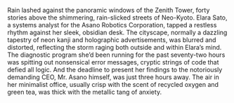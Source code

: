 Rain lashed against the panoramic windows of the Zenith Tower, forty stories above the shimmering, rain-slicked streets of Neo-Kyoto. Elara Sato, a systems analyst for the Asano Robotics Corporation, tapped a restless rhythm against her sleek, obsidian desk.  The cityscape, normally a dazzling tapestry of neon kanji and holographic advertisements, was blurred and distorted, reflecting the storm raging both outside and within Elara’s mind.  The diagnostic program she’d been running for the past seventy-two hours was spitting out nonsensical error messages, cryptic strings of code that defied all logic.  And the deadline to present her findings to the notoriously demanding CEO, Mr. Asano himself, was just three hours away. The air in her minimalist office, usually crisp with the scent of recycled oxygen and green tea, was thick with the metallic tang of anxiety.
